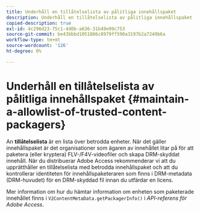 ```yaml
---
title: Underhåll en tillåtelselista av pålitliga innehållspaket
description: Underhåll en tillåtelselista av pålitliga innehållspaket
copied-description: true
exl-id: 4c296d23-75c1-4d0b-a636-31b49e99c753
source-git-commit: be43bbbd1051886c8979ff590a3197b2a7249b6a
workflow-type: tm+mt
source-wordcount: '126'
ht-degree: 0%

---
```


# Underhåll en tillåtelselista av pålitliga innehållspaket {#maintain-a-allowlist-of-trusted-content-packagers}

An **tillåtelselista** är en lista över betrodda enheter. När det gäller innehållspaket är det organisationer som ägaren av innehållet litar på för att paketera (eller kryptera) FLV-/F4V-videofiler och skapa DRM-skyddat innehåll. När du distribuerar Adobe Access rekommenderar vi att du upprätthåller en tillåtelselista med betrodda innehållspaket och att du kontrollerar identiteten för innehållspaketeraren som finns i DRM-metadata (DRM-huvudet) för en DRM-skyddad fil innan du utfärdar en licens.

Mer information om hur du hämtar information om enheten som paketerade innehållet finns i `V2ContentMetaData.getPackagerInfo()` i *API-referens för Adobe Access*.
